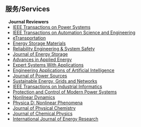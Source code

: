 ## 服务/Services
<!--
<h4 style="margin:0 10px 0;"> Confer Reviewers</h4>
<ul style="margin:0 0 5px;">
  <li><a href="http://cvpr2023.thecvf.com/"><autocolor>IEEE/CVF Conference on Computer Vision and Pattern Recognition (CVPR) 2021-2023</autocolor></a></li>
  <li><a href="http://iccv2021.thecvf.com/"><autocolor>IEEE/CVF International Conference on Computer Vision (ICCV) 2021</autocolor></a></li>
  <li><a href="https://eccv2022.ecva.net/"><autocolor>European Conference on Computer Vision (ECCV) 2022</autocolor></a></li> 
</ul>
-->

<h4 style="margin:0 10px 0;">Journal Reviewers</h4>

<ul style="margin:0 0 20px;">
  <li><a href="https://ieeexplore.ieee.org/xpl/RecentIssue.jsp?punumber=59"> <autocolor> IEEE Transactions on Power Systems </autocolor></a></li>
   <li><a href="https://ieeexplore.ieee.org/xpl/RecentIssue.jsp?punumber=8856"> <autocolor> IEEE Transactions on Automation Science and Engineering
 </autocolor></a></li>
  <li><a href="https://www.sciencedirect.com/journal/etransportation"> <autocolor> eTransportation </autocolor></a></li>
  <li><a href="https://www.sciencedirect.com/journal/energy-storage-materials"> <autocolor> Energy Storage Materials </autocolor></a></li>
  <li><a href="https://www.sciencedirect.com/journal/reliability-engineering-and-system-safety"> <autocolor> Reliability Engineering & System Safety </autocolor></a></li>
  <li><a href="https://www.sciencedirect.com/journal/journal-of-energy-storage"> <autocolor> Journal of Energy Storage </autocolor></a></li>
  <li><a href="https://www.sciencedirect.com/journal/advances-in-applied-energy"> <autocolor> Advances in Applied Energy </autocolor></a></li>
  <li><a href="https://www.sciencedirect.com/journal/expert-systems-with-applications"> <autocolor> Expert Systems With Applications </autocolor></a></li>
  <li><a href="https://www.sciencedirect.com/journal/engineering-applications-of-artificial-intelligence"><autocolor>Engineering Applications of Artificial Intelligence </autocolor></a></li>
  <li><a href="https://www.sciencedirect.com/journal/journal-of-power-sources"><autocolor>Journal of Power Sources </autocolor></a></li> 
  <li><a href="https://www.sciencedirect.com/journal/sustainable-energy-grids-and-networks"><autocolor>Sustainable Energy, Grids and Networks </autocolor></a></li>
  <li><a href="https://mc.manuscriptcentral.com/tii"><autocolor>IEEE Transactions on Industrial Informatics </autocolor></a></li>
  <li><a href="https://pcmp.springeropen.com/"><autocolor>Protection and Control of Modern Power Systems </autocolor></a></li>
  <li><a href="https://www.springer.com/journal/11071"><autocolor>Nonlinear Dynamics </autocolor></a></li>
  <li><a href="https://www.sciencedirect.com/journal/physica-d-nonlinear-phenomena"><autocolor>Physica D: Nonlinear Phenomena </autocolor></a></li>
  <li><a href="https://pubs.acs.org/loi/jpchax"><autocolor>Journal of Physical Chemistry </autocolor></a></li>
  <li><a href="https://pubs.aip.org/jcp"><autocolor>Journal of Chemical Physics </autocolor></a></li>
  <li><a href="https://onlinelibrary.wiley.com/journal/1099114x"><autocolor>International Journal of Energy Research </autocolor></a></li>
</ul>
